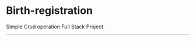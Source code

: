 # Birth-registration
Simple Crud operation Full Stack Project.

-----------------------------------------------


